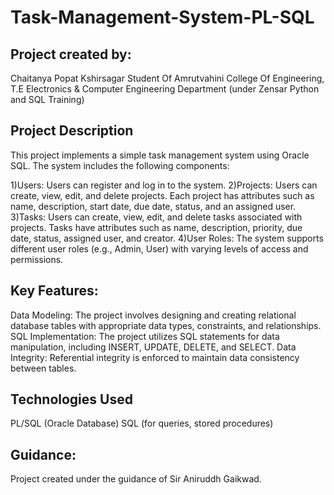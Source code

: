 # Task-Management-System-PL-SQL

## Project created by:
Chaitanya Popat Kshirsagar
Student Of Amrutvahini College Of Engineering, T.E Electronics & Computer Engineering Department (under Zensar Python and SQL Training)


## Project Description
This project implements a simple task management system using Oracle SQL. The system includes the following components:

1)Users: Users can register and log in to the system.
2)Projects: Users can create, view, edit, and delete projects. Each project has attributes such as name, description, start date, due date, status, and an assigned user.
3)Tasks: Users can create, view, edit, and delete tasks associated with projects. Tasks have attributes such as name, description, priority, due date, status, assigned user, and creator.
4)User Roles: The system supports different user roles (e.g., Admin, User) with varying levels of access and permissions.

## Key Features:

Data Modeling: The project involves designing and creating relational database tables with appropriate data types, constraints, and relationships.
SQL Implementation: The project utilizes SQL statements for data manipulation, including INSERT, UPDATE, DELETE, and SELECT.
Data Integrity: Referential integrity is enforced to maintain data consistency between tables.

## Technologies Used
PL/SQL (Oracle Database)
SQL (for queries, stored procedures)

## Guidance:
Project created under the guidance of Sir Aniruddh Gaikwad.


